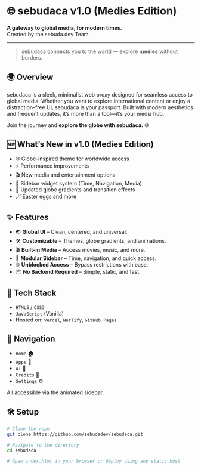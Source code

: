 # 🌐 sebudaca v1.0 (Medies Edition)

**A gateway to global media, for modern times.**  
Created by the sebuda.dev Team.

---

> sebudaca connects you to the world — explore **medies** without borders.  

## 🌍 Overview

sebudaca is a sleek, minimalist web proxy designed for seamless access to global media. Whether you want to explore international content or enjoy a distraction-free UI, sebudaca is your passport. Built with modern aesthetics and frequent updates, it’s more than a tool—it’s your media hub.

Join the journey and **explore the globe with sebudaca.** 🌐

## 🆕 What’s New in v1.0 (Medies Edition)

- 🌐 Globe-inspired theme for worldwide access  
- ⚡ Performance improvements  
- 🎬 New media and entertainment options  
- 🧭 Sidebar widget system (Time, Navigation, Media)  
- 💫 Updated globe gradients and transition effects  
- 🪄 Easter eggs and more

## ✨ Features

- 🌏 **Global UI** – Clean, centered, and universal.  
- 🛠️ **Customizable** – Themes, globe gradients, and animations.  
- 🎬 **Built-in Media** – Access movies, music, and more.  
- 🧭 **Modular Sidebar** – Time, navigation, and quick access.  
- 🌐 **Unblocked Access** – Bypass restrictions with ease.  
- 📦 **No Backend Required** – Simple, static, and fast.  

## 🚀 Tech Stack

- `HTML5` / `CSS3`  
- `JavaScript` (Vanilla)  
- Hosted on: `Vercel`, `Netlify`, `GitHub Pages`

## 🧭 Navigation

- `Home` 🏠
- `Apps` 📱
- `AI` 🤖
- `Credits` 💬  
- `Settings` ⚙️

All accessible via the animated sidebar.

## 🛠️ Setup

```bash
# Clone the repo
git clone https://github.com/sebudadev/sebudaca.git

# Navigate to the directory
cd sebudaca

# Open index.html in your browser or deploy using any static host
```
